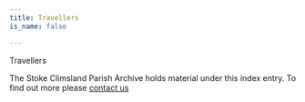 ```yaml
---
title: Travellers
is_name: false

---
```


Travellers


The Stoke Climsland Parish Archive holds material under this index entry. To find out more please [contact us](/contact/)
